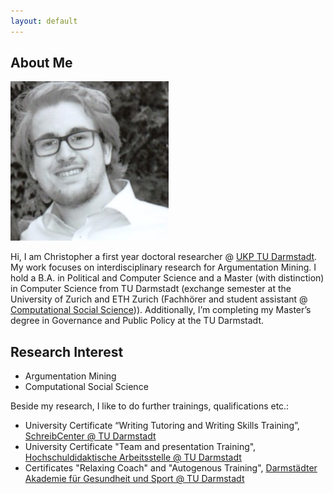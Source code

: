 ```yaml
---
layout: default
---
```


## About Me

<img class="profile-picture" src="chris.jpg">

Hi, I am Christopher a first year doctoral researcher @ [UKP TU Darmstadt](https://www.informatik.tu-darmstadt.de/ukp/ukp_home/about_ukp/index.en.jsp). My work focuses on interdisciplinary research for Argumentation Mining. I hold a B.A. in Political and Computer Science and a Master (with distinction) in Computer Science from TU Darmstadt (exchange semester at the University of Zurich and ETH Zurich (Fachhörer and student assistant @ [Computational Social Science](http://www.coss.ethz.ch))). Additionally, I’m completing my Master’s degree in Governance and Public Policy at the TU Darmstadt.

## Research Interest
* Argumentation Mining
* Computational Social Science

Beside my research, I like to do further trainings, qualifications etc.:
* University Certificate “Writing Tutoring and Writing Skills Training”, [SchreibCenter @ TU Darmstadt](https://www.owl.tu-darmstadt.de/schreibcenter_1/index.de.jsp) 
* University Certificate "Team and presentation Training", [Hochschuldidaktische Arbeitsstelle @ TU Darmstadt](https://www.hda.tu-darmstadt.de/hda/index.de.jsp)
* Certificates "Relaxing Coach" and "Autogenous Training",  [Darmstädter Akademie für Gesundheit und Sport @ TU Darmstadt](https://www.sport.tu-darmstadt.de/dienstleistungen/fortbildungen_ifs.de.jsp)
